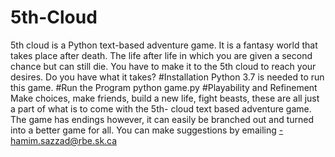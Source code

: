 # 5th-Cloud
5th cloud is a Python text-based adventure game. It is a fantasy world that takes place after death. The life after life in which you are given a second chance but can still die. You have to make it to the 5th cloud to reach your desires. Do you have what it takes?
#Installation
Python 3.7 is needed to run this game.
#Run the Program
python game.py
#Playability and Refinement
Make choices, make friends, build a new life, fight beasts, these are all just a part of what is to come with the 5th- cloud text based adventure game. The game has endings however, it can easily be branched out and turned into a better game for all. You can make suggestions by emailing -hamim.sazzad@rbe.sk.ca
